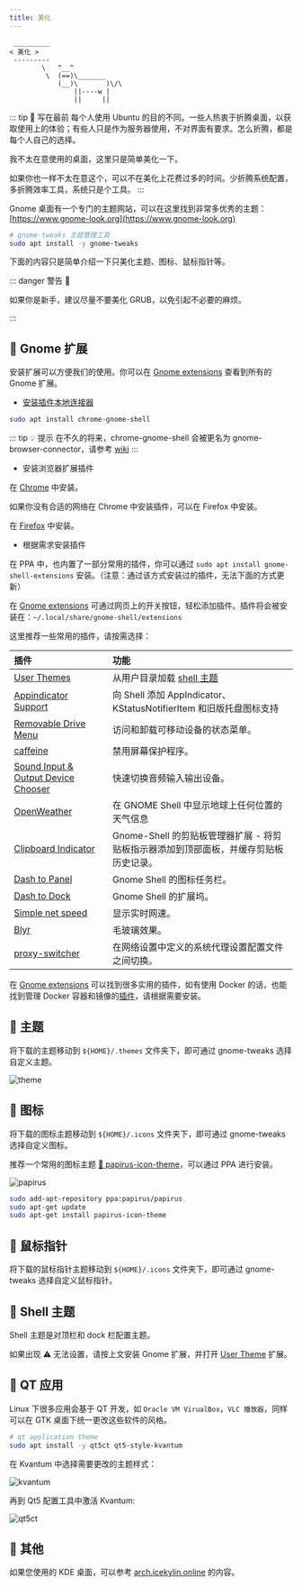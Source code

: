 ```yaml
---
title: 美化
---
```



```:no-line-numbers
 _________
< 美化 >
 ---------
        \   ^__^
         \  (==)\_______
            (__)\       )\/\
                ||----w |
                ||     ||
```

::: tip 📝 写在最前
每个人使用 Ubuntu 的目的不同。一些人热衷于折腾桌面，以获取使用上的体验；有些人只是作为服务器使用，不对界面有要求。怎么折腾，都是每个人自己的选择。

我不太在意使用的桌面，这里只是简单美化一下。

如果你也一样不太在意这个，可以不在美化上花费过多的时间。少折腾系统配置，多折腾效率工具，系统只是个工具。
:::




Gnome 桌面有一个专门的主题网站，可以在这里找到非常多优秀的主题：[https://www.gnome-look.org](https://www.gnome-look.org)


```sh
# gnome-tweaks 主题管理工具 
sudo apt install -y gnome-tweaks 
```


下面的内容只是简单介绍一下只美化主题、图标、鼠标指针等。

::: danger 警告 🚧 

如果你是新手，建议尽量不要美化 GRUB，以免引起不必要的麻烦。

:::

## 🌷 Gnome 扩展

安装扩展可以方便我们的使用。你可以在 [Gnome extensions](https://extensions.gnome.org/) 查看到所有的 Gnome 扩展。



- [安装插件本地连接器](https://wiki.gnome.org/Projects/GnomeShellIntegration/Installation)


```sh
sudo apt install chrome-gnome-shell
```

::: tip 💡 提示
在不久的将来，chrome-gnome-shell 会被更名为 gnome-browser-connector，请参考 [wiki](https://wiki.gnome.org/Projects/GnomeShellIntegration/Installation)
:::


- 安装浏览器扩展插件

在 [Chrome](https://chrome.google.com/webstore/detail/gnome-shell-integration/gphhapmejobijbbhgpjhcjognlahblep) 中安装。

如果你没有合适的网络在 Chrome 中安装插件，可以在 Firefox 中安装。

在 [Firefox](https://addons.mozilla.org/en-US/firefox/addon/gnome-shell-integration/) 中安装。


- 根据需求安装插件

在 PPA 中，也内置了一部分常用的插件，你可以通过 `sudo apt install gnome-shell-extensions` 安装。（注意：通过该方式安装过的插件，无法下面的方式更新）

在 [Gnome extensions](https://extensions.gnome.org/) 可通过网页上的开关按钮，轻松添加插件。插件将会被安装在：`~/.local/share/gnome-shell/extensions`

这里推荐一些常用的插件，请按需选择：

|插件|功能|
|:-|:-|
|[User Themes](https://extensions.gnome.org/extension/19/user-themes/)|从用户目录加载 [shell 主题](https://ubuntu.letout.cn/guide/use/beauty.html#%F0%9F%8C%BC-Shell-%E4%B8%BB%E9%A2%98)|
|[Appindicator Support](https://extensions.gnome.org/extension/615/appindicator-support/)|向 Shell 添加 AppIndicator、KStatusNotifierItem 和旧版托盘图标支持|
|[Removable Drive Menu](https://extensions.gnome.org/extension/7/removable-drive-menu/)|访问和卸载可移动设备的状态菜单。|
|[caffeine](https://extensions.gnome.org/extension/517/caffeine/)|禁用屏幕保护程序。|
|[Sound Input & Output Device Chooser](https://extensions.gnome.org/extension/906/sound-output-device-chooser/)|快速切换音频输入输出设备。|
|[OpenWeather](https://extensions.gnome.org/extension/750/openweather/)|在 GNOME Shell 中显示地球上任何位置的天气信息|
|[Clipboard Indicator](https://extensions.gnome.org/extension/779/clipboard-indicator/)|Gnome-Shell 的剪贴板管理器扩展 - 将剪贴板指示器添加到顶部面板，并缓存剪贴板历史记录。|
|[Dash to Panel](https://extensions.gnome.org/extension/1160/dash-to-panel/)|Gnome Shell 的图标任务栏。|
|[Dash to Dock](https://extensions.gnome.org/extension/307/dash-to-dock/)|Gnome Shell 的扩展坞。|
|[Simple net speed](https://extensions.gnome.org/extension/1085/simple-net-speed/)|显示实时网速。|
|[Blyr](https://extensions.gnome.org/extension/1251/blyr/)|毛玻璃效果。|
|[proxy-switcher](https://extensions.gnome.org/extension/771/proxy-switcher/)|在网络设置中定义的系统代理设置配置文件之间切换。|


在 [Gnome extensions](https://extensions.gnome.org/) 可以找到很多实用的插件，如有使用 Docker 的话，也能找到管理 Docker 容器和镜像的[插件](https://extensions.gnome.org/extension/5103/docker/)，请根据需要安装。



## 💐 主题

将下载的主题移动到 `${HOME}/.themes` 文件夹下，即可通过 gnome-tweaks 选择自定义主题。

![theme](/images/docs/guide/use/theme.png)

## 🌺 图标

将下载的图标主题移动到 `${HOME}/.icons` 文件夹下，即可通过 gnome-tweaks 选择自定义图标。

推荐一个常用的图标主题 [🦶 papirus-icon-theme](https://github.com/PapirusDevelopmentTeam/papirus-icon-theme)，可以通过 PPA 进行安装。

![papirus](/images/docs/guide/use/papirus.png)

```sh
sudo add-apt-repository ppa:papirus/papirus
sudo apt-get update
sudo apt-get install papirus-icon-theme
```


## 🌼 鼠标指针

将下载的鼠标指针主题移动到 `${HOME}/.icons` 文件夹下，即可通过 gnome-tweaks 选择自定义鼠标指针。



## 🌼 Shell 主题

Shell 主题是对顶栏和 dock 栏配置主题。

如果出现 ⚠ 无法设置，请按上文安装 Gnome 扩展，并打开 [User Theme](https://extensions.gnome.org/extension/19/user-themes/) 扩展。


## 🌻 QT 应用

Linux 下很多应用会基于 QT 开发，如 `Oracle VM VirualBox`，`VLC 播放器`，同样可以在 GTK 桌面下统一更改这些软件的风格。

```sh
# qt application theme
sudo apt install -y qt5ct qt5-style-kvantum
```

在 Kvantum 中选择需要更改的主题样式：

![kvantum](/images/docs/guide/use/kvantum.png)

再到 Qt5 配置工具中激活 Kvantum:

![qt5ct](/images/docs/guide/use/qt5ct.png)


## 🪷 其他

如果您使用的 KDE 桌面，可以参考 [arch.icekylin.online](https://arch.icekylin.online/advanced/beauty-1.html) 的内容。
